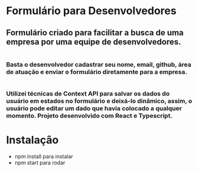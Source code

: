 # Formulário para Desenvolvedores

## Formulário criado para facilitar a busca de uma empresa por uma equipe de desenvolvedores.

#

### Basta o desenvolvedor cadastrar seu nome, email, github, área de atuação e enviar o formulário diretamente para a empresa.


#

### Utilizei técnicas de Context API para salvar os dados do usuário em estados no formulário e deixá-lo dinâmico, assim, o usuário pode editar um dado que havia colocado a qualquer momento. Projeto desenvolvido com React e Typescript.

# 
# Instalação
* npm install para instalar
* npm start para rodar